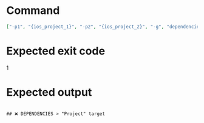 # Command
```json
["-p1", "{ios_project_1}", "-p2", "{ios_project_2}", "-g", "dependencies", "-t", "Project", "-f", "markdown"]
```

# Expected exit code
1

# Expected output
```

## ❌ DEPENDENCIES > "Project" target



```
